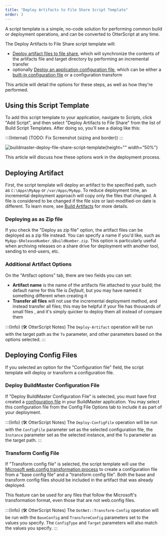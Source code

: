 ```yaml
---
title: "Deploy Artifacts to File Share Script Template"
order: 3
---
```


A script template is a simple, no-code solution for performing common build or deployment operations, and can be converted to OtterScript at any time.

The Deploy Artifacts to File Share script template will:
* [Deploy artifact files to file share](#deploying-artifact), which will synchronize the contents of the artifacts file and target directory by performing an incremental transfer
* optionally [Deploy an application configuration file](#deploying-config-files), which can be either a [built-in configuration file](/docs/buildmaster/deployment-continuous-delivery/buildmaster-applications-configuration-files) or a configuration transform

This article will detail the options for these steps, as well as how they're performed.

## Using this Script Template
To add this script template to your application, navigate to Scripts, click  "Add Script", and then select "Deploy Artifacts to File Share" from the list of Build Script Templates. After doing so, you'll see a dialog like this:

:::(Internal) (TODO: Fix Screenshot (sizing and border))
:::

![buildmaster-deploy-file-share-script-template](/resources/docs/buildmaster-deploy-file-share-script-template.png){height="" width="50%"}

This article will discuss how these options work in the deployment process.

## Deploying Artifact
First, the script template will deploy an artifact to the specified path, such as `C:\Apps\MyApp` or `/var/Apps/MyApp`. To reduce deployment time, an incremental deployment approach will copy only the files that changed. A file is considered to be changed if the file size or last-modified-on date is different. To learn more, see [Build Artifacts](/docs/buildmaster/builds-continuous-integration/buildmaster-artifacts) for more details.

### Deploying as as Zip file
If you check the "Deploy as zip file" option, the artifact files can be deployed as a zip file instead. You can specify a name if you'd like, such as `MyApp-$ReleaseNumber.$BuildNumber.zip`. This option is particularly useful when archiving releases on a share drive for deployment with another tool, sending to end-users, etc.

### Additional Artifact Options
On the "Artifact options" tab, there are two fields you can set:
* **Artifact name** is the name of the artifacts file attached to your build; the default name for this file is *Default*, but you may have named it something different when creating it
* **Transfer all files** will not use the incremental deployment method, and instead transfer all files; this may be helpful if your file has thousands of small files , and it's simply quicker to deploy them all instead of compare them


:::(Info) (🛠 OtterScript Notes)
The `Deploy-Artifact` operation will be run with the target path as the `To` parameter, and other parameters based on the options selected.
:::

## Deploying Config Files
If you selected an option for the "Configuration file" field, the script template will deploy or transform a configuration file.

### Deploy BuildMaster Configuration File
If "Deploy BuildMaster Configuration File" is selected, you must have first created a [configuration file](/docs/buildmaster/deployment-continuous-delivery/buildmaster-applications-configuration-files) in your BuildMaster application. You may select this configuration file from the Config File Options tab to include it as part of your deployment.

:::(Info) (🛠 OtterScript Notes)
The `Deploy-ConfigFile` operation will be run with the `ConfigFile` parameter set as the selected configuration file, the `Instance` parameter set as the selected instance, and the `To` parameter as the target path.
:::


### Transform Config File
If "Transform config file" is selected, the script template will use the [Microsoft web.config transformation process](https://learn.microsoft.com/en-us/aspnet/core/host-and-deploy/iis/transform-webconfig) to create a configuration file from a "base config file" and a "transform config file". Both the base and transform config files should be included in the artifact that was already deployed.

This feature can be used for any files that follow the Microsoft's transformation format, even those that are not web.config files.

:::(Info) (🛠 OtterScript Notes)
The `DotNet::Transform-Config` operation will be run with the `BaseConfig` and  `TransformConfig` parameters set to the values you specify. The `ConfigType` and `Target` parameters will also match the values you specify.
:::